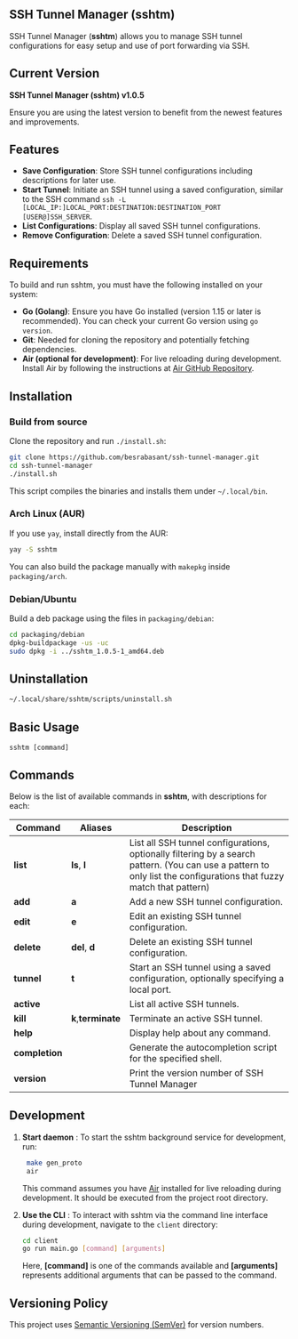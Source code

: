 ## SSH Tunnel Manager (sshtm)

SSH Tunnel Manager (**sshtm**) allows you to manage SSH tunnel configurations for easy setup and use of port forwarding via SSH.

## Current Version

**SSH Tunnel Manager (sshtm) v1.0.5**

Ensure you are using the latest version to benefit from the newest features and improvements.


## Features

- **Save Configuration**: Store SSH tunnel configurations including descriptions for later use.
- **Start Tunnel**: Initiate an SSH tunnel using a saved configuration, similar to the SSH command `ssh -L [LOCAL_IP:]LOCAL_PORT:DESTINATION:DESTINATION_PORT [USER@]SSH_SERVER`.
- **List Configurations**: Display all saved SSH tunnel configurations.
- **Remove Configuration**: Delete a saved SSH tunnel configuration.

## Requirements

To build and run sshtm, you must have the following installed on your system:

- **Go (Golang)**: Ensure you have Go installed (version 1.15 or later is recommended). You can check your current Go version using `go version`.
- **Git**: Needed for cloning the repository and potentially fetching dependencies.
- **Air (optional for development)**: For live reloading during development. Install Air by following the instructions at [Air GitHub Repository](https://github.com/cosmtrek/air).



## Installation

### Build from source
Clone the repository and run `./install.sh`:

```sh
git clone https://github.com/besrabasant/ssh-tunnel-manager.git
cd ssh-tunnel-manager
./install.sh
```
This script compiles the binaries and installs them under `~/.local/bin`.

### Arch Linux (AUR)
If you use `yay`, install directly from the AUR:

```sh
yay -S sshtm
```
You can also build the package manually with `makepkg` inside `packaging/arch`.

### Debian/Ubuntu
Build a deb package using the files in `packaging/debian`:

```sh
cd packaging/debian
dpkg-buildpackage -us -uc
sudo dpkg -i ../sshtm_1.0.5-1_amd64.deb
```

## Uninstallation
```sh
~/.local/share/sshtm/scripts/uninstall.sh
```

## Basic Usage

```
sshtm [command]
```

## Commands

Below is the list of available commands in **sshtm**, with descriptions for each:

| Command        | Aliases             | Description                                                                                                                                                         |
| -------------- | ------------------- | ------------------------------------------------------------------------------------------------------------------------------------------------------------------- |
| **list**       | **ls**, **l**       | List all SSH tunnel configurations, optionally filtering by a search pattern. (You can use a pattern to only list the configurations that fuzzy match that pattern) |  |
| **add**        | **a**               | Add a new SSH tunnel configuration.                                                                                                                                 |
| **edit**       | **e**               | Edit an existing SSH tunnel configuration.                                                                                                                          |
| **delete**     | **del**, **d**      | Delete an existing SSH tunnel configuration.                                                                                                                        |
| **tunnel**     | **t**               | Start an SSH tunnel using a saved configuration, optionally specifying a local port.                                                                                |
| **active**     |                     | List all active SSH tunnels.                                                                                                                                        |
| **kill**       | **k**,**terminate** | Terminate an active SSH tunnel.                                                                                                                                     |
| **help**       |                     | Display help about any command.                                                                                                                                     |
| **completion** |                     | Generate the autocompletion script for the specified shell.                                                                                                         |
| **version**    |                     | Print the version number of SSH Tunnel Manager                                                                                                                      |

## Development

1. **Start daemon** :
   To start the sshtm background service for development, run:
   ```sh
    make gen_proto
    air
   ```

   This command assumes you have [Air](https://github.com/cosmtrek/air) installed for live reloading during development. It should be executed from the project root directory.
   
2. **Use the CLI** :
   To interact with sshtm via the command line interface during development, navigate to the `client` directory:
   ```sh
   cd client
   go run main.go [command] [arguments]
   ```
   Here, **[command]** is one of the commands available and **[arguments]** represents additional arguments that can be passed to the command.


## Versioning Policy

This project uses [Semantic Versioning (SemVer)](https://semver.org/) for version numbers.
